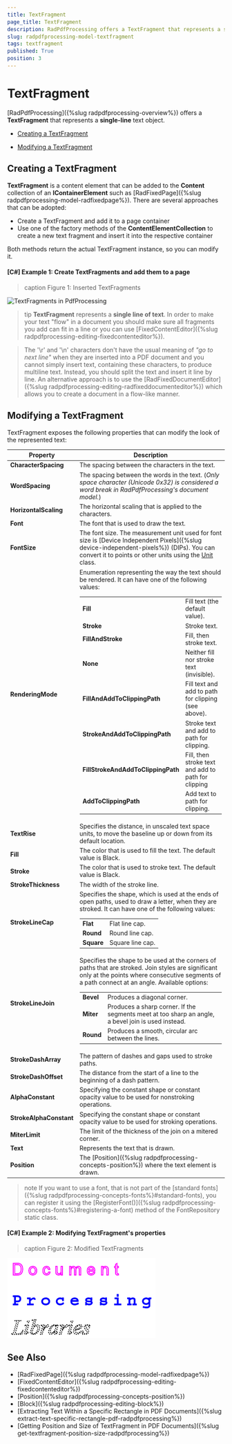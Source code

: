 ```yaml
---
title: TextFragment
page_title: TextFragment
description: RadPdfProcessing offers a TextFragment that represents a single-line text object.
slug: radpdfprocessing-model-textfragment
tags: textfragment
published: True
position: 3
---
```


# TextFragment

[RadPdfProcessing]({%slug radpdfprocessing-overview%}) offers a **TextFragment** that represents a **single-line** text object.    

* [Creating a TextFragment](#inserting-a-textfragment)

* [Modifying a TextFragment](#modifying-a-textfragment) 

## Creating a TextFragment

**TextFragment** is a content element that can be added to the **Content** collection of an **IContainerElement** such as [RadFixedPage]({%slug radpdfprocessing-model-radfixedpage%}). There are several approaches that can be adopted:

* Create a TextFragment and add it to a page container
* Use one of the factory methods of the __ContentElementCollection__ to create a new text fragment and insert it into the respective container

 Both methods return the actual TextFragment instance, so you can modify it.

#### __[C#] Example 1: Create TextFragments and add them to a page__

 <snippet id='libraries-pdf-model-text-fragment-create'/>

>caption Figure 1: Inserted TextFragments

![TextFragments in PdfProcessing](images/radpdfprocessing-model-textfragment.png)  

>tip **TextFragment** represents a **single line of text**. In order to make your text "flow" in a document you should make sure all fragments you add can fit in a line or you can use [FixedContentEditor]({%slug radpdfprocessing-editing-fixedcontenteditor%}).
          
>The '\r' and '\n' characters don't have the usual meaning of *"go to next line"* when they are inserted into a PDF document and you cannot simply insert text, containing these characters, to produce multiline text. Instead, you should split the text and insert it line by line. An alternative approach is to use the [RadFixedDocumentEditor]({%slug radpdfprocessing-editing-radfixeddocumenteditor%}) which allows you to create a document in a flow-like manner. 


## Modifying a TextFragment

TextFragment exposes the following properties that can modify the look of the represented text:
        
|Property|Description|
|----|----|
|**CharacterSpacing**|The spacing between the characters in the text.|
|**WordSpacing**|The spacing between the words in the text. (*Only space character (Unicode 0x32) is considered a word break in RadPdfProcessing's document model.*)|
|**HorizontalScaling**|The horizontal scaling that is applied to the characters.|
|**Font**|The font that is used to draw the text.|
|**FontSize**|The font size. The measurement unit used for font size is [Device Independent Pixels]({%slug device-independent-pixels%}) (DIPs). You can convert it to points or other units using the [Unit](https://docs.telerik.com/devtools/document-processing/api/Telerik.Windows.Documents.Media.Unit.html) class.|
|**RenderingMode**|Enumeration representing the way the text should be rendered. It can have one of the following values: <table><tr><td>**Fill**</td><td>Fill text (the default value).</td></tr><tr><td>**Stroke**</td><td>Stroke text.</td></tr><tr><td>**FillAndStroke**</td><td>Fill, then stroke text.</td></tr><tr><td>**None**</td><td>Neither fill nor stroke text (invisible).</tr><tr></td><td>**FillAndAddToClippingPath**</td><td>Fill text and add to path for clipping (see above).</td></tr><tr><td>**StrokeAndAddToClippingPath**</td><td>Stroke text and add to path for clipping.</td></tr><tr><td>**FillStrokeAndAddToClippingPath**</td><td>Fill, then stroke text and add to path for clipping</td></tr><tr><td>**AddToClippingPath**</td><td>Add text to path for clipping.</td></tr></table>|
|**TextRise**|Specifies the distance, in unscaled text space units, to move the baseline up or down from its default location.|
|**Fill**|The color that is used to fill the text. The default value is Black.|
|**Stroke**|The color that is used to stroke text. The default value is Black.|
|**StrokeThickness**|The width of the stroke line.|
|**StrokeLineCap**|Specifies the shape, which is used at the ends of open paths, used to draw a letter, when they are stroked. It can have one of the following values:<table><tr><td>**Flat**</td><td>Flat line cap.</td></tr><tr><td>**Round**</td><td>Round line cap.</td></tr><tr><td>**Square**</td><td>Square line cap.</td></tr></table>|
|**StrokeLineJoin**|Specifies the shape to be used at the corners of paths that are stroked. Join styles are significant only at the points where consecutive segments of a path connect at an angle. Available options: <table><tr><td>**Bevel**</td><td>Produces a diagonal corner.</td></tr><tr><td>**Miter**</td><td>Produces a sharp corner. If the segments meet at too sharp an angle, a bevel join is used instead.</td></tr><tr><td>**Round**</td><td>Produces a smooth, circular arc between the lines.</td></tr></table>|
|**StrokeDashArray**|The pattern of dashes and gaps used to stroke paths.|
|**StrokeDashOffset**|The distance from the start of a line to the beginning of a dash pattern.|
|**AlphaConstant**|Specifying the constant shape or constant opacity value to be used for nonstroking operations.|
|**StrokeAlphaConstant**|Specifying the constant shape or constant opacity value to be used for stroking operations.|
|**MiterLimit**|The limit of the thickness of the join on a mitered corner.|
|**Text**|Represents the text that is drawn.|
|**Position**|The [Position]({%slug radpdfprocessing-concepts-position%}) where the text element is drawn.|

>note If you want to use a font, that is not part of the [standard fonts]({%slug radpdfprocessing-concepts-fonts%}#standard-fonts), you can register it using the [RegisterFont()]({%slug radpdfprocessing-concepts-fonts%}#registering-a-font) method of the FontRepository static class. 
     
#### __[C#] Example 2: Modifying TextFragment's properties__

 <snippet id='libraries-pdf-model-text-fragment-modify'/>

>caption Figure 2: Modified TextFragments

![Modified TextFragments in PdfProcessing](images/radpdfprocessing-model-modified-textfragments.png)  

            
## See Also

 * [RadFixedPage]({%slug radpdfprocessing-model-radfixedpage%})
 * [FixedContentEditor]({%slug radpdfprocessing-editing-fixedcontenteditor%})
 * [Position]({%slug radpdfprocessing-concepts-position%})
 * [Block]({%slug radpdfprocessing-editing-block%})
 * [Extracting Text Within a Specific Rectangle in PDF Documents]({%slug extract-text-specific-rectangle-pdf-radpdfprocessing%})
 * [Getting Position and Size of TextFragment in PDF Documents]({%slug get-textfragment-position-size-radpdfprocessing%})
